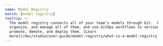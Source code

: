 ```yaml
---
name: Model Registry
match: [model registry]
tooltip: >-
  The model registry connects all of your team's models through Git.  Find,
  organize, and manage all of them, and use GitOps workflows to version,
  promote, demote, and deploy them. [Learn
  more](/doc/studio/user-guide/model-registry/what-is-a-model-registry).
---
```

